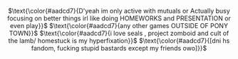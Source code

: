 <div align="center">

$\text{\color{#aadcd7}{D'yeah im only active with mutuals or Actually busy focusing on better things irl like doing HOMEWORKS and PRESENTATION or even play}}$
$\text{\color{#aadcd7}{any other games OUTSIDE OF PONY TOWN}}$
$\text{\color{#aadcd7}{i love seals , project zomboid and cult of the lamb/ homestuck is my hyperfixation}}$
$\text{\color{#aadcd7}{[dni hs fandom, fucking stupid bastards except my friends owo]}}$

</p>
